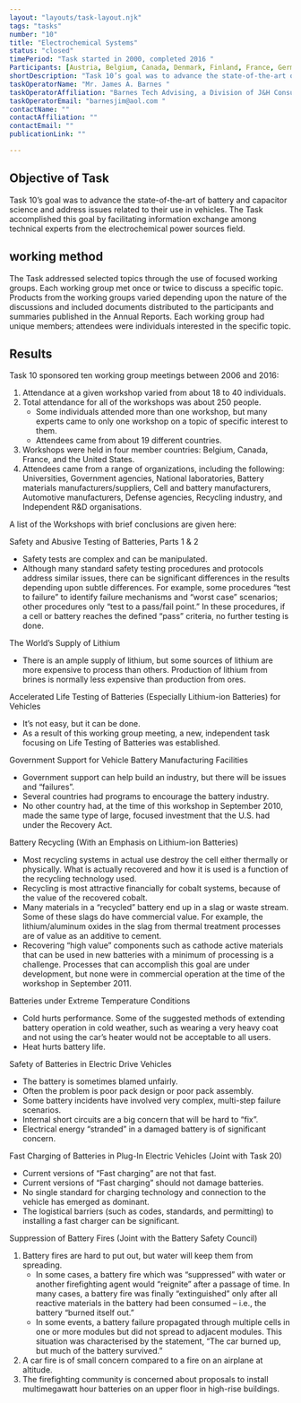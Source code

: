 ```yaml
---
layout: "layouts/task-layout.njk"
tags: "tasks"
number: "10"
title: "Electrochemical Systems"
status: "closed"
timePeriod: "Task started in 2000, completed 2016 "
Participants: [Austria, Belgium, Canada, Denmark, Finland, France, Germany, Italy, Sweden, Switzerland, The Netherlands, Turkey, United Kingdom, United States]
shortDescription: "Task 10’s goal was to advance the state-of-the-art of battery and capacitor science and address issues related to their use in vehicles. "
taskOperatorName: "Mr. James A. Barnes "
taskOperatorAffiliation: "Barnes Tech Advising, a Division of J&H Consulting Company, LLC "
taskOperatorEmail: "barnesjim@aol.com "
contactName: ""
contactAffiliation: ""
contactEmail: ""
publicationLink: ""

---
```


## Objective of Task
Task 10’s goal was to advance the state-of-the-art of battery and capacitor science and address issues related to their use in vehicles. The Task accomplished this goal by facilitating information exchange among technical experts from the electrochemical power sources field. 

## working method
The Task addressed selected topics through the use of focused working groups. Each working group met once or twice to discuss a specific topic. Products from the working groups varied depending upon the nature of the discussions and included documents distributed to the participants and summaries published in the Annual Reports. Each working group had unique members; attendees were individuals interested in the specific topic.   

## Results
Task 10 sponsored ten working group meetings between 2006 and 2016:  

1. Attendance at a given workshop varied from about 18 to 40 individuals.  
2. Total attendance for all of the workshops was about 250 people.  
    - Some individuals attended more than one workshop, but many experts came to only one workshop on a topic of specific interest to them.  
    - Attendees came from about 19 different countries.  
3. Workshops were held in four member countries: Belgium, Canada, France, and the United States.  
4. Attendees came from a range of organizations, including the following: Universities, Government agencies, National laboratories, Battery materials manufacturers/suppliers, Cell and battery manufacturers, Automotive manufacturers, Defense agencies, Recycling industry, and Independent R&D organisations. 

 

A list of the Workshops with brief conclusions are given here:  

Safety and Abusive Testing of Batteries, Parts 1 & 2  

-  Safety tests are complex and can be manipulated.  
-  Although many standard safety testing procedures and protocols address similar issues, there can be significant differences in the results depending upon subtle differences. For example, some procedures “test to failure” to identify failure mechanisms and “worst case” scenarios; other procedures only “test to a pass/fail point.” In these procedures, if a cell or battery reaches the defined “pass” criteria, no further testing is done.  

The World’s Supply of Lithium  

- There is an ample supply of lithium, but some sources of lithium are more expensive to process than others. Production of lithium from brines is normally less expensive than production from ores.  

Accelerated Life Testing of Batteries (Especially Lithium-ion Batteries) for Vehicles  

- It’s not easy, but it can be done.  
- As a result of this working group meeting, a new, independent task focusing on Life Testing of Batteries was established.  

Government Support for Vehicle Battery Manufacturing Facilities  

- Government support can help build an industry, but there will be issues and “failures”.  
- Several countries had programs to encourage the battery industry. 
- No other country had, at the time of this workshop in September 2010, made the same type of large, focused investment that the U.S. had under the Recovery Act.  
 

Battery Recycling (With an Emphasis on Lithium-ion Batteries)  

- Most recycling systems in actual use destroy the cell either thermally or physically. What is actually recovered and how it is used is a function of the recycling technology used.  
- Recycling is most attractive financially for cobalt systems, because of the value of the recovered cobalt.  
- Many materials in a “recycled” battery end up in a slag or waste stream. Some of these slags do have commercial value. For example, the lithium/aluminum oxides in the slag from thermal treatment processes are of value as an additive to cement.  
- Recovering “high value” components such as cathode active materials that can be used in new batteries with a minimum of processing is a challenge. Processes that can accomplish this goal are under development, but none were in commercial operation at the time of the workshop in September 2011.  

Batteries under Extreme Temperature Conditions  

- Cold hurts performance. Some of the suggested methods of extending battery operation in cold weather, such as wearing a very heavy coat and not using the car’s heater would not be acceptable to all users.  
- Heat hurts battery life.  

Safety of Batteries in Electric Drive Vehicles  

- The battery is sometimes blamed unfairly.  
- Often the problem is poor pack design or poor pack assembly.  
- Some battery incidents have involved very complex, multi-step failure scenarios.  
- Internal short circuits are a big concern that will be hard to “fix”.  
- Electrical energy “stranded” in a damaged battery is of significant concern.  

Fast Charging of Batteries in Plug-In Electric Vehicles (Joint with Task 20)  

- Current versions of “Fast charging” are not that fast.  
- Current versions of “Fast charging” should not damage batteries.  
- No single standard for charging technology and connection to the vehicle has emerged as dominant.  
- The logistical barriers (such as codes, standards, and permitting) to installing a fast charger can be significant. 

Suppression of Battery Fires (Joint with the Battery Safety Council)  
1. Battery fires are hard to put out, but water will keep them from spreading. 
    - In some cases, a battery fire which was “suppressed” with water or another firefighting agent would “reignite” after a passage of time. In many cases, a battery fire was finally “extinguished” only after all reactive materials in the battery had been consumed – i.e., the battery “burned itself out.” 
    - In some events, a battery failure propagated through multiple cells in one or more modules but did not spread to adjacent modules. This situation was characterised by the statement, “The car burned up, but much of the battery survived.”  
2. A car fire is of small concern compared to a fire on an airplane at altitude.  
3. The firefighting community is concerned about proposals to install multimegawatt hour batteries on an upper floor in high-rise buildings. 
